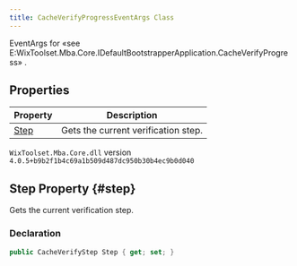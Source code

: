 ```yaml
---
title: CacheVerifyProgressEventArgs Class
---
```

EventArgs for «see E:WixToolset.Mba.Core.IDefaultBootstrapperApplication.CacheVerifyProgress» .
## Properties
| Property | Description |
| ------ | ----------- |
| [Step](#step) | Gets the current verification step. |
`WixToolset.Mba.Core.dll` version `4.0.5+b9b2f1b4c69a1b509d487dc950b30b4ec9b0d040`
## Step Property {#step}
Gets the current verification step.
### Declaration
```cs
public CacheVerifyStep Step { get; set; }
```
